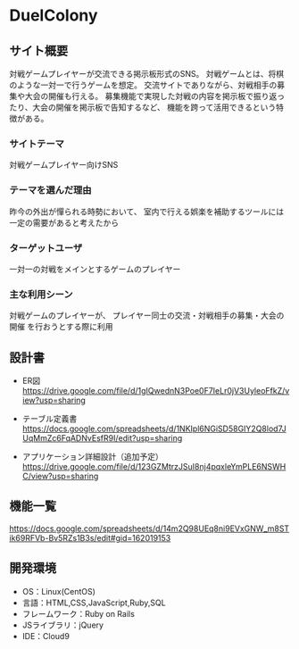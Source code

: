 # DuelColony

## サイト概要
対戦ゲームプレイヤーが交流できる掲示板形式のSNS。
対戦ゲームとは、将棋のような一対一で行うゲームを想定。
交流サイトでありながら、対戦相手の募集や大会の開催も行える。
募集機能で実現した対戦の内容を掲示板で振り返ったり、大会の開催を掲示板で告知するなど、
機能を跨って活用できるという特徴がある。

### サイトテーマ
対戦ゲームプレイヤー向けSNS

### テーマを選んだ理由
昨今の外出が憚られる時勢において、
室内で行える娯楽を補助するツールには一定の需要があると考えたから

### ターゲットユーザ
一対一の対戦をメインとするゲームのプレイヤー

### 主な利用シーン
対戦ゲームのプレイヤーが、
プレイヤー同士の交流・対戦相手の募集・大会の開催
を行おうとする際に利用

## 設計書
- ER図
  https://drive.google.com/file/d/1gIQwednN3Poe0F7IeLr0jV3UyleoFfkZ/view?usp=sharing

- テーブル定義書
  https://docs.google.com/spreadsheets/d/1NKIpl6NGiSD58GIY2Q8lod7JUqMmZc6FqADNvEsfR9I/edit?usp=sharing

- アプリケーション詳細設計（追加予定）
  https://drive.google.com/file/d/123GZMtrzJSuI8nj4pqxleYmPLE6NSWHC/view?usp=sharing

## 機能一覧
https://docs.google.com/spreadsheets/d/14m2Q98UEq8ni9EVxGNW_m8STik69RFVb-Bv5RZs1B3s/edit#gid=162019153

## 開発環境
- OS：Linux(CentOS)
- 言語：HTML,CSS,JavaScript,Ruby,SQL
- フレームワーク：Ruby on Rails
- JSライブラリ：jQuery
- IDE：Cloud9

<!--## 使用素材-->
<!--順次追加予定-->
